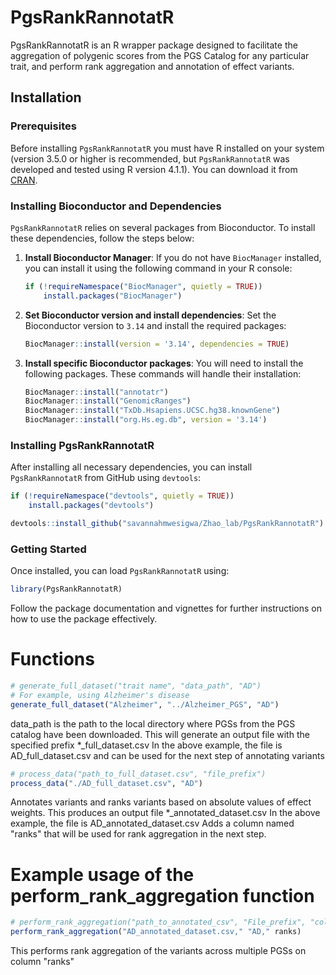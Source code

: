# PgsRankRannotatR

PgsRankRannotatR is an R wrapper package designed to facilitate the aggregation of polygenic scores from the PGS Catalog for any particular trait, and perform rank aggregation and annotation of effect variants.

## Installation


### Prerequisites

Before installing `PgsRankRannotatR` you must have R installed on your system (version 3.5.0 or higher is recommended, but `PgsRankRannotatR` was developed and tested using R version 4.1.1). You can download it from [CRAN](https://cran.r-project.org).

### Installing Bioconductor and Dependencies

`PgsRankRannotatR` relies on several packages from Bioconductor. To install these dependencies, follow the steps below:

1. **Install Bioconductor Manager**:
   If you do not have `BiocManager` installed, you can install it using the following command in your R console:
   ```R
   if (!requireNamespace("BiocManager", quietly = TRUE))
       install.packages("BiocManager")
   ```

2. **Set Bioconductor version and install dependencies**:
   Set the Bioconductor version to `3.14` and install the required packages:
   ```R
   BiocManager::install(version = '3.14', dependencies = TRUE)
   ```

3. **Install specific Bioconductor packages**:
   You will need to install the following packages. These commands will handle their installation:
   ```R
   BiocManager::install("annotatr")
   BiocManager::install("GenomicRanges")
   BiocManager::install("TxDb.Hsapiens.UCSC.hg38.knownGene")
   BiocManager::install("org.Hs.eg.db", version = '3.14')
   ```

### Installing PgsRankRannotatR

After installing all necessary dependencies, you can install `PgsRankRannotatR` from GitHub using `devtools`:

```R
if (!requireNamespace("devtools", quietly = TRUE))
    install.packages("devtools")

devtools::install_github("savannahmwesigwa/Zhao_lab/PgsRankRannotatR")
```

### Getting Started

Once installed, you can load `PgsRankRannotatR` using:

```R
library(PgsRankRannotatR)
```

Follow the package documentation and vignettes for further instructions on how to use the package effectively.



# Functions
```R
# generate_full_dataset("trait name", "data_path", "AD")
# For example, using Alzheimer's disease
generate_full_dataset("Alzheimer", "../Alzheimer_PGS", "AD")
```
data_path is the path to the local directory where PGSs from the PGS catalog have been downloaded.
This will generate an output file with the specified prefix *_full_dataset.csv
In the above example, the file is AD_full_dataset.csv and can be used for the next step of annotating variants
```R
# process_data("path_to_full_dataset.csv", "file_prefix")
process_data("./AD_full_dataset.csv", "AD")
```
Annotates variants and ranks variants based on absolute values of effect weights.
This produces an output file *_annotated_dataset.csv
In the above example, the file is AD_annotated_dataset.csv
Adds a column named "ranks" that will be used for rank aggregation in the next step.
# Example usage of the perform_rank_aggregation function
```R
# perform_rank_aggregation("path_to_annotated_csv", "File_prefix", "column_to_rank")
perform_rank_aggregation("AD_annotated_dataset.csv," "AD," ranks)

```
This performs rank aggregation of the variants across multiple PGSs on column "ranks"
